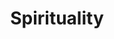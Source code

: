 ---
title: "Spirituality"
excerpt: "Collection of notes on theology, religion, spiritual, and more"
pile: true
---